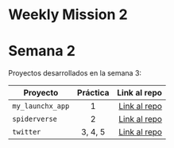 # Weekly Mission 2
# Semana 2 

Proyectos desarrollados en la semana 3:

| Proyecto | Práctica | Link al repo |
| ------------- |:-------------:| -----:|
|`my_launchx_app`|1|[Link al repo](https://github.com/AnethArmenta/Proyecto_1)|
|`spiderverse`|2|[Link al repo](https://github.com/AnethArmenta/Proyecto_2)|
|`twitter`|3, 4, 5|[Link al repo](https://github.com/LaunchX-InnovaccionVirtual/MissionNodeJS)|


